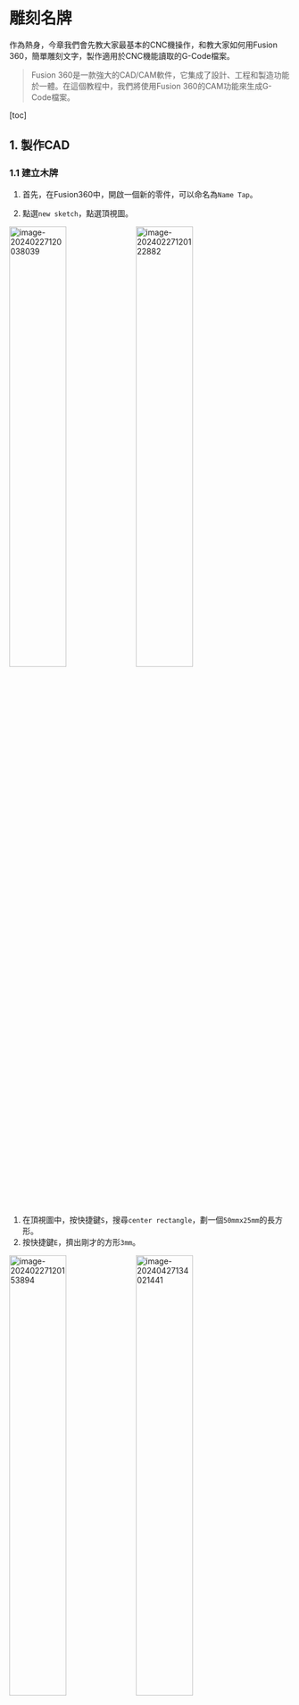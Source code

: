 # 雕刻名牌

作為熱身，今章我們會先教大家最基本的CNC機操作，和教大家如何用Fusion 360，簡單雕刻文字，製作適用於CNC機能讀取的G-Code檔案。

> Fusion 360是一款強大的CAD/CAM軟件，它集成了設計、工程和製造功能於一體。在這個教程中，我們將使用Fusion 360的CAM功能來生成G-Code檔案。

[toc]

## 1. 製作CAD

### 1.1 建立木牌

1. 首先，在Fusion360中，開啟一個新的零件，可以命名為`Name Tap`。

2. 點選`new sketch`，點選頂視圖。

<img src="image-20240227120038039.png" alt="image-20240227120038039" style="width:45%;" /><img src="image-20240227120122882.png" alt="image-20240227120122882" style="width:45%;" />



1. 在頂視圖中，按快捷鍵`S`，搜尋`center rectangle`，劃一個`50mmx25mm`的長方形。
2. 按快捷鍵`E`，擠出剛才的方形`3mm`。

<img src="image-20240227120153894.png" alt="image-20240227120153894" style="width:45%;" /><img src="image-20240427134021441.png" alt="image-20240427134021441" style="width:45%;" />



(選做，不做也沒關係)用快捷鍵`A`，找到喜歡的木顏色，將顏色標示拖到長方體中，即可為其上色。

<img src="image-20240427134145444.png" alt="image-20240427134145444" style="width:45%;" />

### 1.2 建立和擠出文字

1. 用快捷鍵`s`搜尋`new sketch`，或直接在工具列中找到按下。
2. **隨意**框上文字方框並輸入文字，我就使用會袓鮑思高神父的`Bosco`。
3. 適當設定字體、文字大小，`Alignment`項，置直和水平都選擇置中對齊。
4. ***不是所有字體都可以擠出，而且太幼的字體，CNC的精度也未必能雕刻，選擇時請留意。***

<img src="image-20240227120529598.png" alt="image-20240227120529598" style="width:45%;" /><img src="image-20240227131738491.png" alt="image-20240227131738491" style="width:50%;" />



1. 在`Constraint`幾何約束中，找到第二個`Coincident(重合)`
2. 分別點選文字框的左上角和木牌的左上角，文字框就能跟木牌重合，右下角也一樣。
3. 按快捷鍵`E`，向後擠出==`-0.2mm`==，`Operation`就會自動選擇`Cut`，就能削去文字部分。

<img src="text.gif" alt="text" style="width:45%;" /><img src="image-20240227133714451.png" alt="image-20240227133714451" style="width:45%;" />



製作好後如下圖：

<img src="image-20240227133743015.png" alt="image-20240227133743015" style="width:66%;" />

##2. 生成刀路

### 2.1 基本設定

> Fusion 360已經內置了CAM的功能，而且是免費的，這對於初學者和預算有限的用戶來說是一個巨大的福音。它提供了一個直觀的界面和強大的工具集，使得從設計到生產的過程變得無縫且高效。

在左上方的下拉欄中，選擇`MANUFACTURE`，就會進入到生產界面。

<img src="image-20240227133808835.png" alt="image-20240227133808835" style="width:45%;" />



界面亦相當直觀，首先找到最左面的`SETUP`。按下，就會出現一個`SETUP`的介面。

第一步是要設定你的機器，在`Machine`按下`Select`。

<div style = "text-align: CENTER"><img src="image-20240227133832275.png" alt="image-20240227133832275" style="zoom:100%;" /><img src="image-20240306102712800.png" alt="image-20240306102712800" style="zoom:100%;" /></div>



在`Fusion Library`裡，我們要找到`Autodesk Generic 3-axis`的模型，這裡總共有三種選擇。而我們的機器是`Y axis on the Table and XZ axis on the Head`。選好後，Fusion360將會下載機器的模型，以便進行模擬。稍等片刻，就可以開始了。

<img src="image-20240227135306887.png" alt="image-20240227135306887" style="width:67%;" />



1. 在`Operation Type`的選項中，預設選擇為`Milling`，也就是銑床操作。

	> 除此之外，該軟件還提供了一系列的刀路生成選項，包括結合銑床和車床的操作、單獨的車床操作、鐳射/水切割，以及3D打印。更進一步地，如果您的項目需要更複雜的加工，該軟件還以相對實惠的價格提供4軸和5軸銑床的刀路生成功能。
2. 在`Work Corrdinate System`中的`Origin`，選擇`Model box point`，就會有下圖中的24個小白點，**選擇木牌頂部的中間點為原點**，==留意一下XYZ軸的方向是否跟我的一樣==，如果不一樣，需要先在`Orientation`中設定。
3. 在`Model`選項，點選你的木牌就可以了
4. 最後一個選項`Fixture`是指機械虎鉗，Fusion360可以提供精確的模擬，確保在雕銑過程中不會撞到虎鉗而斷刀。這裡我們留空就可以了。

<div style = "text-align: CENTER"><img src="image-20240306104216265.png" alt="image-20240306104216265" style="zoom:80%;" /><img src="image-20240306104307448.png" alt="image-20240306104307448" style="width:66%;" /></div>



在第二版的`Stock`選項，`Mode`選擇`Relative size box`，`Stock Offset Mode`中，==選`No additional stock`==。

Stock是指原始未加工的材料，也就是材料塊。CNC加工為減法製造，要得到我們需要的特定形狀和尺寸，通常要準備一塊比這個尺寸更大的材料塊，所以這裡的Stock預設是比我們最後工件的尺寸為大，但我們今次練習只雕刻中間的名字，所以不要外加尺寸。

<img src="image-20240304133549424.png" alt="image-20240304133549424" style="width:66%;" />

### 2.2 設定刀具

第一次使用時，需要先設定刀具，下一次再使用同一把銑刀，就不需要再設定。

在上方的`Manage`中找到`Tool library`的圖示，或直接用快捷鍵`s`搜尋`Tool library`。

![image-20240306113329091](image-20240306113329091.png)



Fusion360中本身就有一些刀具，但都是些工業級比較大的銑刀，我們的雕刻刀也是要自己設定的。我們今次用的刀，是下方這一款30度，尖端直徑為0.1mm的雕刻刀。

<img src="51oUX6k8M7S._SL1500_1499x1500.jpg" alt="img" style="width:30%;" />



按下「+」符號新增一把刀。但在選擇刀的種類時，**我們不使用`Engrave/Chamfer mill`雕刻刀，而是使用`Flat end mill`**。這是因為使用`Engrave/Chamfer mill`雕刻刀沒有多階段的功能，只能一刀到底，容易斷刀。

<img src="image-20240229185222406.png" alt="image-20240229185222406" style="width:45%;" /><img src="image-20240304133938276.png" alt="image-20240304133938276" style="width:45%;" />



1. 第一版是該刀的名字和廠家等資訊，我們在`Description`輸入`Fake 1/8" Engrave mill`。
2. 第二版的內容：
	1. `Diameter`為刀的直徑，我們輸入雕刻刀的刀尖直徑`0.1mm`
	2. `Shaft diameter`即刀柄直徑，輸係1/8英寸，即`3.175mm`
	3. `Overall length`輸入`28mm`
	4. `Length below holder`很視乎我們夾刀時的高度，不過這個參數只對模擬時會有影響，不影響正常操作，我的話輸入`19mm`
	5. `Shoulder length`也不影響刀路，我輸入`15mm`
	6. 最後，`Flute length`(刃長)輸入`6.5mm`

<img src="image-20240304134043892.png" alt="image-20240304134043892" style="width:45%;" /><img src="image-20240304134247861.png" alt="image-20240304134247861" style="width:45%;" />



第三版和第四版的`Shaft`和`Holder`，只會對高級CNC機和模擬產生影響，所以可以跳過。

跳到第五版`Cutting data`，

1. `Spindle Speed`是主軸轉速，我們的CNC機大約==`10000rpm`==
2. `Cutting feedrate`(進刀速率)即切削進行的速度，它會影響切削量和速度。在這裡，我們輸入==`200mm/min`==。

	> 刀具類型、材料、切削深度以及被切割的材料都會對進刀速率產生影響。我們可以使用一些網上軟件來計算，或者參考網上有[YouTuber](https://youtu.be/B79OkSwSyxM?si=vkPThG7m5ROE1ayC)對我們的CNC機進行測試，比較不同轉速和進給速率對切削的影響。
3. 在`Passes and linking`欄，剔選`Use stepdown`，`Stepdown`設定為==`0.1mm`==。這個意思是：例如我們要切割1mm深度的話，Fusion360在生成刀路時就知道需要切割4次，每刀深0.25mm
4. `Coolant`為冷卻方法，我們雕刻沒有冷卻，所以選`Disable`
5. 其餘的部分按預設就可以，並按下`Accept`

<img src="image-20240427134721205.png" alt="image-20240427134721205" style="width:67%;" />



### 2.3 生成刀路

在`2D`中，找到`2D Pocket`。

![image-20240304110625399](image-20240304110625399.png)



第一版的`tool`，按`select`，選擇我們剛剛新增的銑刀，`Feed & Speed`如果之前已設定好，就不用再調。

<img src="image-20240304162635389.png" alt="image-20240304162635389" style="width:66%;" />



第二版的`Geometry`中，點選5個文字的面

<img src="image-20240304111250096.png" alt="image-20240304111250096" style="width:66%;" />



第三版是決定CNC的過程中，每刀完成前後Z軸升起多少才移到另一點，全部都全留預設就可以
==要檢查確保一下，`Top Height`是位於木牌的表面==

<img src="image-20240304162836199.png" alt="image-20240304162836199" style="width:66%;" />



第四版的`passes`，點選`Multiple Depths`，之前設定刀具時已預設`0.1mm`一刀，檢查一下是否正確，如果有需要，也可以每刀深一點或淺一點。

接著將`Stock to Leave`取消選擇，`Stock to Leave`的意思是要留一點邊緣。

<img src="image-20240427135026889.png" alt="image-20240427135026889" style="width:67%;" />



跳到最後一版，將`Ramp`中的`Ramp Type`，設定為`Plunge`，其他使用預設則可。按下`OK`就會生成刀路。

> 在CNC加工中，"Ramp"通常指的是刀具同時進行徑向和軸向運動，形成一個角度的刀具路徑。
>
> 這種方法通常用在刀具上有較少的徑向接觸，切割力分佈在三個不同的軸上。這是推薦的方法，因為它確保了最長的刀具壽命。

<img src="image-20240304165018961.png" alt="image-20240304165018961" style="width:66%;" />

每個生產程序通常都會有幾個步驟，每個步驟都會有一條刀路，這些刀路都是放在左方的零件樹上，確保是一個綠色的剔。工件表面藍色和黃色的，就是刀路。

<img src="image-20240306172856736.png" alt="image-20240306172856736" style="width:67%;" />

### 2.4 輸出刀路

在`Actions`工具列中，找到`Simulate with Machine`的圖示，或直接用快捷鍵`s`搜尋`Simulate with Machine`。**模擬器可以看到雕銑的次序和效果，觀察一下確認沒有問題。**

<img src="image-20240306173417714.png" alt="image-20240306173417714" style="zoom:100%;" /><img src="image-20240306173831130.png" alt="image-20240306173831130" style="width:50%;" />



在`Actions`工具列中，找到`Post Process`的圖示。首先要設定機器和Post。

> 機器是加工的工具，而Post你可以理解成CNC的韌體(firmware)，就好像電腦廠商製作電腦，但不會自己研發操作系統，CNC機也一樣，除非是出名的大廠家，否則都只生產機械，再使用第三方的韌體。而其中，**GRBL**就是很出名的免費開源CNC韌體。

在`Post`中，按資料夾圖示開啟library。

<img src="image-20240306180833456.png" alt="image-20240306180833456" style="width:45%;" /><img src="image-20240306181439130.png" alt="image-20240306181439130" style="width:45%;" />



搜尋`grbl`，就會找到3個`grbl`，我們選用`grbl - Grbl`。按下`Select`就會複製到你的電腦上。

<img src="image-20240306182840448.png" alt="image-20240306182840448" style="width:67%;" />



1. `Name/number`: 通常製作一件工件，都會涉及到多條刀路，有時甚至要換刀，這裡的`Name/number`是用來給你定義每個步驟的名字或數字
2. `File Name`: 就是你項目的名稱，你可以用你的名字+工件來命名，方便管理
3. `Output folder`: 如題，你可以選擇桌面或下載
4. `Split file`: 今次的測試我們不會換刀，但下次需要換刀的話，因我們的CNC機沒有自動對刀功能，要手動再調高，記得要在`Split file`選擇`Split by tool`
5. `Safe Retracts`: 選擇`Clearnce Height`
6. 按下`Post`就會得出一個(或多個)*.nc檔案。

<img src="image-20240427140745255.png" alt="image-20240427140745255" style="zoom:80%;" />



用Notepad或其他文字工具打開，你會發現，用於控制CNC機器的G-Code其實就是座標指令。

已經生成的刀路實際上儲存在零件樹中。如果工件的尺寸有變化，在Fusion360中完成修改後，只需再次生成刀路即可，不用再重新設定。

<img src="image-20240306184935926.png" alt="image-20240306184935926" style="width:45%;" /><img src="image-20240306185230944.png" alt="image-20240306185230944" style="width:45%;" />

## 3. 生產製作

###3.1 開機和控制機器

1. 開機**<u>前</u>**：
	1. ==**確保紅色的`E-stop`緊急掣<u>已按下</u>**==
	2. ==**確保`Spindel Speed`調到<u>最少</u>**==
2. 開關位置在機箱後方，電源線上方

<img src="PXL_20240305_024919598.MP.jpg" alt="PXL_20240305_024919598.MP" style="width:45%;" /><img src="PXL_20240305_024824526.MP.jpg" alt="PXL_20240305_024824526.MP" style="width:45%;" />



1. 開機後，OFFLINE CONTROLLER的界面右上角會顯示`Alarm`，機器是不能操控的，要先按下`Home`鍵讓機器返回原點。
2. ==Home的方向是向左下角，先**<u>不要安裝左下角的夾具</u>**，待機器歸零後再安裝==。

<img src="PXL_20240305_024959128.jpg" alt="PXL_20240305_024959128" style="width:45%;" /><img src="PXL_20240305_025007744.jpg" alt="PXL_20240305_025007744" style="width:45%;" />



1. 歸零後，機械右上角會變成`Idle`待機。按下左方的`Control`，就會進到控制界面。
2. 按下`Move`就能控制機器。

<img src="PXL_20240305_025157095.jpg" alt="PXL_20240305_025157095" style="width:45%;" /><img src="image-20240307102839372.png" alt="image-20240307102839372" style="width:45%;" />



1. XYZ的正負對應控制三軸的方向
2. 中間的`Step`可以控制移動的幅度：
	1. `Step`：XYZ的正負可長按，機器會快速移動。
	2. 按下`Step`鍵會切換到`0.05`、`0.1`、`1`和`10`，幫忙機器精準定位

<img src="PXL_20240305_025213825.MP.jpg" alt="PXL_20240305_025213825.MP" style="width:45%;" />

### 3.2 對刀

C對刀的意思，是要確立工件的實際位置。就像3D打印機在打印開始前需要校準打印床，確保打印頭在正確的位置開始打印。這兩種情況都需要精確的定位，以確保最終產品的精度和質量。



#### 3.2.1 方法一

1. 將刀的Z軸高度，移近工作物的表面。==(注意：距離接近時，記得將`Step`轉用`0.05mm/步`，否則刀尖會直插入工作物)==
2. 用一般60磅A4紙，隔在工作物和刀之間，將刀用`0.05mm/步`一步一步接近，每下一步時輕輕移動A4紙，直到A4紙==剛好不能動==。

<img src="PXL_20240307_024317921.jpg" alt="PXL_20240307_024317921" style="width:45%;" /><img src="PXL_20240307_024434731.jpg" alt="PXL_20240307_024434731" style="width:45%;" />



3. 返回主控制界面，按下`Zero XYZ`。
4. 就會跳到歸零的界面，按下`Set XYZ`就會同時將XYZ三軸歸零。
5. ==歸零後記得將Z軸提高==，否則一開機主軸未開始旋轉，刀路就開始走。

<img src="image-20240307163658861.png" alt="image-20240307163658861" style="width:45%;" /><img src="PXL_20240305_025338953.MP.jpg" alt="PXL_20240305_025338953.MP" style="width:45%;" />



#### 3.2.2方法二

1. 對刀前，==**確保`Spindel Speed`調到<u>最少</u>**==，將機器的對刀器放在刀與工作物之間，==將鱷魚夾夾在刀上==，兩者導電就能歸零。


<img src="PXL_20240307_052931327.MP.jpg" alt="PXL_20240307_052931327.MP" style="width:45%;" >

下載以下檔案，或者直接複雜下面代碼，用Notepad儲存另存新檔，儲存時將副檔名設為*.nc。

----------->  [z probe Z15.nc](z probe Z15.nc) <--------------

```gcode
G21 G91 G38.2 Z-30 F80 		;G21單位為mm，G91使用相對位置模式，G38.2進行探測，Z軸向下移動30mm，以80mm/min的速度進行
G0 Z1 						;第一次探到後，快速移動，Z軸向上移動1mm
G38.2 Z-2 F10 				;進行第二次探測，Z軸向下移動2單位，以10mm/min的速度進行
G92 Z15 					;設置當前位置Z軸的位置設置為15
G0 Z5 						;快速移動，Z軸向上移動5單位
```

1. 上面的這幾行代碼，在進行刀具對刀操作。首先，它將刀具向下移動進行探測，然後稍微提升刀具，再次進行精確探測，最後設置這點的Z高度為15mm(因為對刀器的厚度是15mm)，並將刀具提升。
2. 將上面的代碼存入SD卡中，在主界面點選`Files`，就能找到上面的代碼，按`send`就會開始自動對刀。
3. 上面的代碼==**<u>只會重設Z的高度</u>**==，你還要是移動XY軸到適當位置，然後在`Zero XYZ`介面，**<u>==手動重設X和Y軸的零點==</u>**。

<img src="image-20240307163539736.png" alt="image-20240307163539736" style="width:45%;" /><img src="image-20240307173842049.png" alt="image-20240307173842049" style="width:45%;" />



### 3.3 加工生產

完成對刀後，

1. 將Fusion360生成的G-Code抄到SD卡中，例如我的例子是`F5BChanTinMan.nc`
2. 接著回到機器，==**<u>*先將`Spindle Speed`調到最大*</u>**==
3. 在主界面點選`Files`，就能找到你的檔案，按`send`就會開始加工
4. 以我的檔案為例，加工過程大約16分鐘，==**<u>*在機械加工時不要走開，時刻留意，有意外的話立刻按下紅色的`E-Stop`掣*</u>**==

<img src="PXL_20240308_023355469.jpg" alt="PXL_20240308_023355469" style="width:45%;" /><img src="image-20240307163539736.png" alt="image-20240307163539736" style="width:45%;" />
